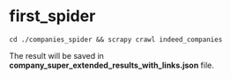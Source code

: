 # first_spider

`cd ./companies_spider && scrapy crawl indeed_companies`

The result will be saved in **company_super_extended_results_with_links.json** file.
